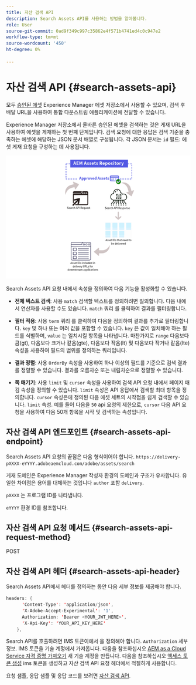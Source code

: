 ```yaml
---
title: 자산 검색 API
description: Search Assets API를 사용하는 방법을 알아봅니다.
role: User
source-git-commit: 0ad9f349c997c35862e4f571b4741ed4c0c947e2
workflow-type: tm+mt
source-wordcount: '450'
ht-degree: 0%

---
```


# 자산 검색 API {#search-assets-api}

모두 [승인된 에셋](approved-assets.md) Experience Manager 에셋 저장소에서 사용할 수 있으며, 검색 후 배달 URL을 사용하여 통합 다운스트림 애플리케이션에 전달할 수 있습니다.

Experience Manager 저장소에서 올바른 승인된 에셋을 검색하는 것은 게재 URL을 사용하여 에셋을 게재하는 첫 번째 단계입니다. 검색 요청에 대한 응답은 검색 기준을 충족하는 에셋에 해당하는 JSON 문서 배열로 구성됩니다. 각 JSON 문서는 `id` 필드: 에셋 게재 요청을 구성하는 데 사용됩니다.

![다이렉트 이진 업로드 프로토콜 개요](assets/search-assets-api-overview.png)

Search Assets API 요청 내에서 속성을 정의하여 다음 기능을 활성화할 수 있습니다.

* **전체 텍스트 검색**: 사용 `match` 검색할 텍스트를 정의하려면 질의합니다.  다음 내에서 연산자를 사용할 수도 있습니다. `match` 쿼리 를 클릭하여 결과를 필터링합니다.

* **필터 적용**: 사용 `term` 쿼리 를 클릭하여 다음을 정의하여 결과를 추가로 필터링합니다. `key` 및 하나 또는 여러 값을 포함할 수 있습니다. `key` 은 값이 일치해야 하는 필드를 식별하며, `value` 는 일치시킬 항목을 나타냅니다. 마찬가지로 `range` 다음보다 큼(gt), 다음보다 크거나 같음(gte), 다음보다 작음(lt) 및 다음보다 작거나 같음(lte) 속성을 사용하여 필드의 범위를 정의하는 쿼리입니다.

* **결과 정렬**: 사용 `OrderBy` 속성을 사용하여 하나 이상의 필드를 기준으로 검색 결과를 정렬할 수 있습니다. 결과를 오름차순 또는 내림차순으로 정렬할 수 있습니다.

* **쪽 매기기**: 사용 `limit` 및 `cursor` 속성을 사용하여 검색 API 요청 내에서 페이지 매김 속성을 정의할 수 있습니다. `limit` 속성은 API 응답에서 검색할 최대 항목을 정의합니다. `cursor` 속성은에 정의된 다음 에셋 세트의 시작점을 쉽게 검색할 수 있습니다. `limit` 속성. 예를 들어 다음을 `50` api 요청의 제한으로, `cursor` 다음 API 요청을 사용하여 다음 50개 항목을 시작 및 검색하는 속성입니다.

## 자산 검색 API 엔드포인트 {#search-assets-api-endpoint}

Search Assets API 요청의 끝점은 다음 형식이어야 합니다.
`https://delivery-pXXXX-eYYYY.adobeaemcloud.com/adobe/assets/search`

게재 도메인은 Experience Manager 작성자 환경의 도메인과 구조가 유사합니다. 유일한 차이점은 용어를 대체하는 것입니다 `author` 포함 `delivery`.

`pXXXX` 는 프로그램 ID를 나타냅니다.

`eYYYY` 환경 ID를 참조합니다.

## 자산 검색 API 요청 메서드 {#search-assets-api-request-method}

POST

## 자산 검색 API 헤더 {#search-assets-api-header}

Search Assets API에서 헤더를 정의하는 동안 다음 세부 정보를 제공해야 합니다.

```java
headers: {
      'Content-Type': 'application/json',
      'X-Adobe-Accept-Experimental': '1',
      Authorization: 'Bearer <YOUR_JWT_HERE>',
      'X-Api-Key': 'YOUR_API_KEY_HERE'
    },
```

Search API를 호출하려면 IMS 토큰이에서 을 정의해야 합니다. `Authorization` 세부 정보. IMS 토큰을 기술 계정에서 가져옵니다. 다음을 참조하십시오 [AEM as a Cloud Service 자격 증명 가져오기](https://experienceleague.adobe.com/docs/experience-manager-cloud-service/content/implementing/developing/generating-access-tokens-for-server-side-apis.html?lang=en#fetch-the-aem-as-a-cloud-service-credentials) 새 기술 계정을 만듭니다. 다음을 참조하십시오 [액세스 토큰 생성](https://experienceleague.adobe.com/docs/experience-manager-cloud-service/content/implementing/developing/generating-access-tokens-for-server-side-apis.html?lang=en#generating-the-access-token) ims 토큰을 생성하고 자산 검색 API 요청 헤더에서 적절하게 사용합니다.

요청 샘플, 응답 샘플 및 응답 코드를 보려면 [자산 검색 API](https://adobe-aem-assets-delivery-experimental.redoc.ly/#operation/search).

